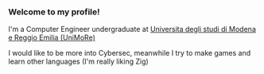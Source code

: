### Welcome to my profile!
I'm a Computer Engineer undergraduate at [Universita degli studi di Modena e Reggio Emilia (UniMoRe)](https://www.unimore.it)

I would like to be more into Cybersec, meanwhile I try to make games and learn other languages (I'm really liking Zig)
<!--
**ForeverExe/ForeverExe** is a ✨ _special_ ✨ repository because its `README.md` (this file) appears on your GitHub profile.

Here are some ideas to get you started:

- 🔭 I’m currently working on ...
- 🌱 I’m currently learning ...
- 👯 I’m looking to collaborate on ...
- 🤔 I’m looking for help with ...
- 💬 Ask me about ...
- 📫 How to reach me: ...
- 😄 Pronouns: ...
- ⚡ Fun fact: ...
-->

